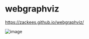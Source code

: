# webgraphviz

https://zackees.github.io/webgraphviz/

![image](https://github.com/zackees/webgraphviz/assets/6856673/4fb2c899-0068-4c8f-8771-602454308881)
